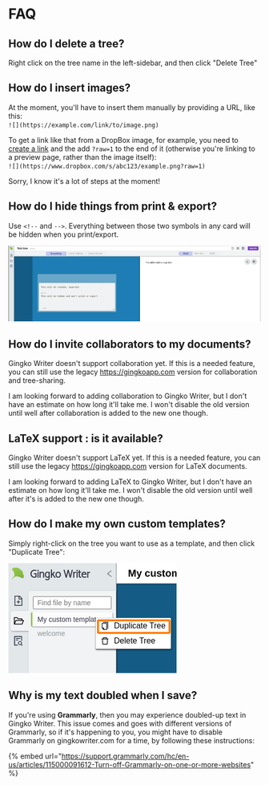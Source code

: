 # FAQ

## How do I delete a tree?

Right click on the tree name in the left-sidebar, and then click "Delete Tree"

## How do I insert images?

At the moment, you'll have to insert them manually by providing a URL, like this:\
`![](https://example.com/link/to/image.png)`

To get a link like that from a DropBox image, for example, you need to [create a link](https://help.dropbox.com/files-folders/share/view-only-access) and the add `?raw=1` to the end of it (otherwise you're linking to a preview page, rather than the image itself):\
`![](https://www.dropbox.com/s/abc123/example.png?raw=1)`

Sorry, I know it's a lot of steps at the moment!

## How do I hide things from print & export?

Use `<!--` and `-->`. Everything between those two symbols in any card will be hidden when you print/export.

![](.gitbook/assets/comments-hidden.png)

## How do I invite collaborators to my documents?

Gingko Writer doesn't support collaboration yet. If this is a needed feature, you can still use the legacy https://gingkoapp.com version for collaboration and tree-sharing.

I am looking forward to adding collaboration to Gingko Writer, but I don't have an estimate on how long it'll take me. I won't disable the old version until well after collaboration is added to the new one though.

## LaTeX support : is it available?

Gingko Writer doesn't support LaTeX yet. If this is a needed feature, you can still use the legacy https://gingkoapp.com version for LaTeX documents.

I am looking forward to adding LaTeX to Gingko Writer, but I don't have an estimate on how long it'll take me. I won't disable the old version until well after it's is added to the new one though.

## How do I make my own custom templates?

Simply right-click on the tree you want to use as a template, and then click "Duplicate Tree":

![](.gitbook/assets/duplicate-tree.png)

## Why is my text doubled when I save?

If you're using **Grammarly**, then you may experience doubled-up text in Gingko Writer. This issue comes and goes with different versions of Grammarly, so if it's happening to you, you might have to disable Grammarly on gingkowriter.com for a time, by following these instructions:

{% embed url="https://support.grammarly.com/hc/en-us/articles/115000091612-Turn-off-Grammarly-on-one-or-more-websites" %}
